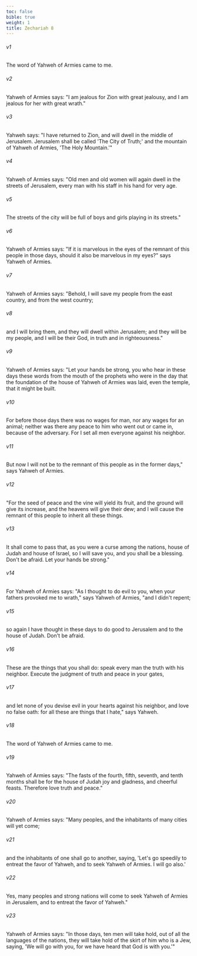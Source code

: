 ```yaml
---
toc: false
bible: true
weight: 1
title: Zechariah 8
---
```




###### v1 
The word of Yahweh of Armies came to me. 

###### v2 
Yahweh of Armies says: "I am jealous for Zion with great jealousy, and I am jealous for her with great wrath." 

###### v3 
Yahweh says: "I have returned to Zion, and will dwell in the middle of Jerusalem. Jerusalem shall be called 'The City of Truth;' and the mountain of Yahweh of Armies, 'The Holy Mountain.'" 

###### v4 
Yahweh of Armies says: "Old men and old women will again dwell in the streets of Jerusalem, every man with his staff in his hand for very age. 

###### v5 
The streets of the city will be full of boys and girls playing in its streets." 

###### v6 
Yahweh of Armies says: "If it is marvelous in the eyes of the remnant of this people in those days, should it also be marvelous in my eyes?" says Yahweh of Armies. 

###### v7 
Yahweh of Armies says: "Behold, I will save my people from the east country, and from the west country; 

###### v8 
and I will bring them, and they will dwell within Jerusalem; and they will be my people, and I will be their God, in truth and in righteousness." 

###### v9 
Yahweh of Armies says: "Let your hands be strong, you who hear in these days these words from the mouth of the prophets who were in the day that the foundation of the house of Yahweh of Armies was laid, even the temple, that it might be built. 

###### v10 
For before those days there was no wages for man, nor any wages for an animal; neither was there any peace to him who went out or came in, because of the adversary. For I set all men everyone against his neighbor. 

###### v11 
But now I will not be to the remnant of this people as in the former days," says Yahweh of Armies. 

###### v12 
"For the seed of peace and the vine will yield its fruit, and the ground will give its increase, and the heavens will give their dew; and I will cause the remnant of this people to inherit all these things. 

###### v13 
It shall come to pass that, as you were a curse among the nations, house of Judah and house of Israel, so I will save you, and you shall be a blessing. Don't be afraid. Let your hands be strong." 

###### v14 
For Yahweh of Armies says: "As I thought to do evil to you, when your fathers provoked me to wrath," says Yahweh of Armies, "and I didn't repent; 

###### v15 
so again I have thought in these days to do good to Jerusalem and to the house of Judah. Don't be afraid. 

###### v16 
These are the things that you shall do: speak every man the truth with his neighbor. Execute the judgment of truth and peace in your gates, 

###### v17 
and let none of you devise evil in your hearts against his neighbor, and love no false oath: for all these are things that I hate," says Yahweh. 

###### v18 
The word of Yahweh of Armies came to me. 

###### v19 
Yahweh of Armies says: "The fasts of the fourth, fifth, seventh, and tenth months shall be for the house of Judah joy and gladness, and cheerful feasts. Therefore love truth and peace." 

###### v20 
Yahweh of Armies says: "Many peoples, and the inhabitants of many cities will yet come; 

###### v21 
and the inhabitants of one shall go to another, saying, 'Let's go speedily to entreat the favor of Yahweh, and to seek Yahweh of Armies. I will go also.' 

###### v22 
Yes, many peoples and strong nations will come to seek Yahweh of Armies in Jerusalem, and to entreat the favor of Yahweh." 

###### v23 
Yahweh of Armies says: "In those days, ten men will take hold, out of all the languages of the nations, they will take hold of the skirt of him who is a Jew, saying, 'We will go with you, for we have heard that God is with you.'"
